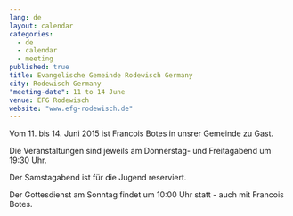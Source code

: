 ```yaml
---
lang: de
layout: calendar
categories: 
  - de
  - calendar
  - meeting
published: true
title: Evangelische Gemeinde Rodewisch Germany
city: Rodewisch Germany
"meeting-date": 11 to 14 June
venue: EFG Rodewisch
website: "www.efg-rodewisch.de"
---
```









Vom 11. bis 14. Juni 2015 ist Francois Botes in unsrer Gemeinde zu Gast.

Die Veranstaltungen sind jeweils am Donnerstag- und Freitagabend um 19:30 Uhr.

Der Samstagabend ist für die Jugend reserviert.

Der Gottesdienst am Sonntag findet um 10:00 Uhr statt - auch mit Francois Botes.
